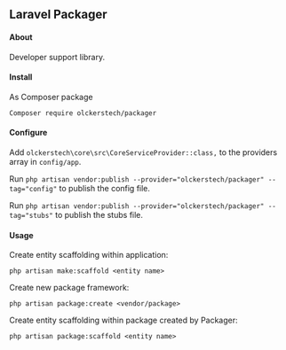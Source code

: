 ## **Laravel Packager**

#### **About**
Developer support library.
#### **Install**
As Composer package

`Composer require olckerstech/packager`
#### **Configure**

Add `olckerstech\core\src\CoreServiceProvider::class,` to the providers array in `config/app`.

Run `php artisan vendor:publish --provider="olckerstech/packager" --tag="config"` to publish the config file.

Run `php artisan vendor:publish --provider="olckerstech/packager" --tag="stubs"` to publish the stubs file.
#### **Usage**
Create entity scaffolding within application: 

`php artisan make:scaffold <entity name>`

Create new package framework: 

`php artisan package:create <vendor/package>`

Create entity scaffolding within package created by Packager: 

`php artisan package:scaffold <entity name>`
